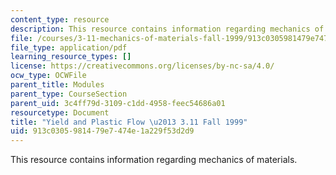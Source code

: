 ```yaml
---
content_type: resource
description: This resource contains information regarding mechanics of materials.
file: /courses/3-11-mechanics-of-materials-fall-1999/913c0305981479e7474e1a229f53d2d9_MIT3_11F99_yield.pdf
file_type: application/pdf
learning_resource_types: []
license: https://creativecommons.org/licenses/by-nc-sa/4.0/
ocw_type: OCWFile
parent_title: Modules
parent_type: CourseSection
parent_uid: 3c4ff79d-3109-c1dd-4958-feec54686a01
resourcetype: Document
title: "Yield and Plastic Flow \u2013 3.11 Fall 1999"
uid: 913c0305-9814-79e7-474e-1a229f53d2d9
---
```

This resource contains information regarding mechanics of materials.